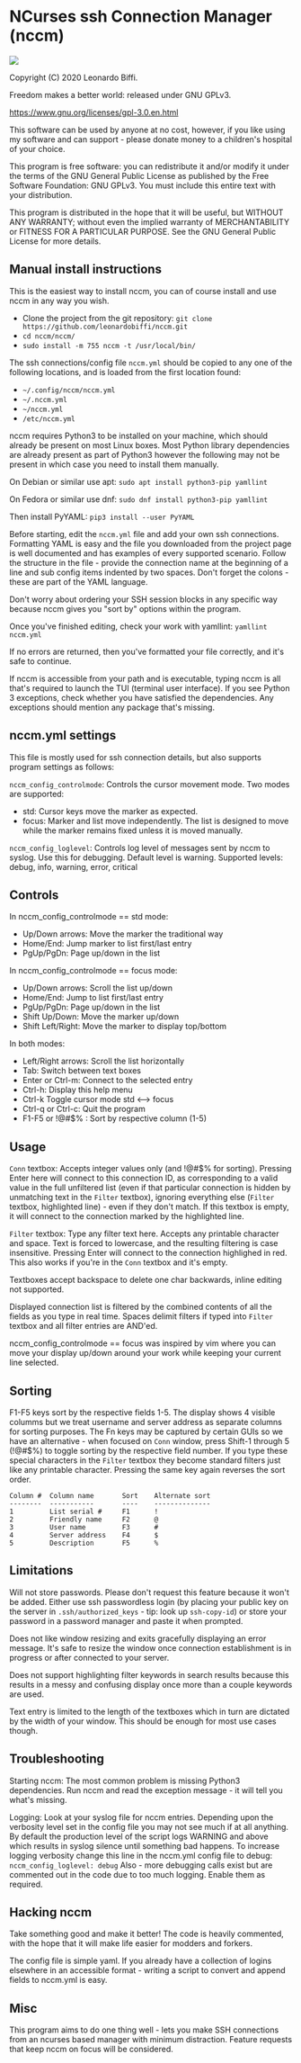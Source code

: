 
NCurses ssh Connection Manager (nccm)
=====================================

![](images/program_screenshot.png)

Copyright (C) 2020 Leonardo Biffi.

Freedom makes a better world: released under GNU GPLv3.

https://www.gnu.org/licenses/gpl-3.0.en.html

This software can be used by anyone at no cost, however,
if you like using my software and can support - please
donate money to a children's hospital of your choice.

This program is free software: you can redistribute it
and/or modify it under the terms of the GNU General Public
License as published by the Free Software Foundation:
GNU GPLv3. You must include this entire text with your
distribution.

This program is distributed in the hope that it will be
useful, but WITHOUT ANY WARRANTY; without even the implied
warranty of MERCHANTABILITY or FITNESS FOR A PARTICULAR
PURPOSE.
See the GNU General Public License for more details.


Manual install instructions
---------------------------

This is the easiest way to install nccm, you can of course
install and use nccm in any way you wish.

* Clone the project from the git repository:
  `git clone https://github.com/leonardobiffi/nccm.git`
* `cd nccm/nccm/`
* `sudo install -m 755 nccm -t /usr/local/bin/`


The ssh connections/config file `nccm.yml` should be
copied to any one of the following locations, and is
loaded from the first location found:
- `~/.config/nccm/nccm.yml`
- `~/.nccm.yml`
- `~/nccm.yml`
- `/etc/nccm.yml`


nccm requires Python3 to be installed on your machine,
which should already be present on most Linux boxes.
Most Python library dependencies are already present
as part of Python3 however the following may not be
present in which case you need to install them manually.


On Debian or similar use apt:
`sudo apt install python3-pip yamllint`

On Fedora or similar use dnf:
`sudo dnf install python3-pip yamllint`

Then install PyYAML:
`pip3 install --user PyYAML`


Before starting, edit the `nccm.yml` file and add your
own ssh connections. Formatting YAML is easy and the file
you downloaded from the project page is well documented
and has examples of every supported scenario.
Follow the structure in the file - provide the connection
name at the beginning of a line and sub config items
indented by two spaces. Don't forget the colons - these
are part of the YAML language.

Don't worry about ordering your SSH session blocks in any
specific way because nccm gives you "sort by" options
within the program.

Once you've finished editing, check your work with yamllint:
`yamllint nccm.yml`

If no errors are returned, then you've formatted your file
correctly, and it's safe to continue.

If nccm is accessible from your path and is executable,
typing nccm is all that's required to launch the TUI
(terminal user interface).
If you see Python 3 exceptions, check whether you have
satisfied the dependencies. Any exceptions should mention
any package that's missing.


nccm.yml settings
-----------------

This file is mostly used for ssh connection details, but
also supports program settings as follows:

`nccm_config_controlmode`:
Controls the cursor movement mode. Two modes are supported:
- std:    Cursor keys move the marker as expected.
- focus:  Marker and list move independently.
          The list is designed to move while the marker
          remains fixed unless it is moved manually.

`nccm_config_loglevel`:
Controls log level of messages sent by nccm to syslog.
Use this for debugging. Default level is warning.
Supported levels: debug, info, warning, error, critical


Controls
--------

In nccm_config_controlmode == std mode:

- Up/Down arrows:     Move the marker the traditional way
- Home/End:           Jump marker to list first/last entry
- PgUp/PgDn:          Page up/down in the list

In nccm_config_controlmode == focus mode:

- Up/Down arrows:     Scroll the list up/down
- Home/End:           Jump to list first/last entry
- PgUp/PgDn:          Page up/down in the list
- Shift Up/Down:      Move the marker up/down
- Shift Left/Right:   Move the marker to display top/bottom

In both modes:

- Left/Right arrows:  Scroll the list horizontally
- Tab:                Switch between text boxes
- Enter or Ctrl-m:    Connect to the selected entry
- Ctrl-h:             Display this help menu
- Ctrl-k              Toggle cursor mode std <--> focus
- Ctrl-q or Ctrl-c:   Quit the program
- F1-F5 or !@#$% :    Sort by respective column (1-5)


Usage
-----

`Conn` textbox:
Accepts integer values only (and !@#$% for sorting).
Pressing Enter here will connect to this connection ID,
as corresponding to a valid value in the full
unfiltered list (even if that particular connection
is hidden by unmatching text in the `Filter` textbox),
ignoring everything else (`Filter` textbox, highlighted
line) - even if they don't match.
If this textbox is empty, it will connect to the
connection marked by the highlighted line.

`Filter` textbox:
Type any filter text here.
Accepts any printable character and space.
Text is forced to lowercase, and the resulting filtering
is case insensitive.
Pressing Enter will connect to the connection highlighed
in red. This also works if you're in the `Conn` textbox
and it's empty.

Textboxes accept backspace to delete one char backwards,
inline editing not supported.

Displayed connection list is filtered by the combined
contents of all the fields as you type in real time.
Spaces delimit filters if typed into `Filter` textbox
and all filter entries are AND'ed.

nccm_config_controlmode == focus was inspired by vim
where you can move your display up/down around your work
while keeping your current line selected.


Sorting
-------

F1-F5 keys sort by the respective fields 1-5.
The display shows 4 visible columms but we treat
username and server address as separate columns for
sorting purposes.
The Fn keys may be captured by certain GUIs so we have
an alternative - when focused on `Conn` window, press
Shift-1 through 5 (!@#$%) to toggle sorting by the
respective field number. If you type these special
characters in the `Filter` textbox they become standard
filters just like any printable character.
Pressing the same key again reverses the sort order.

```
Column #  Column name       Sort    Alternate sort
--------  -----------       ----    --------------
1         List serial #     F1      !
2         Friendly name     F2      @
3         User name         F3      #
4         Server address    F4      $
5         Description       F5      %
```


Limitations
-----------

Will not store passwords. Please don't request this
feature because it won't be added.
Either use ssh passwordless login (by placing your
public key on the server in `.ssh/authorized_keys` - tip:
look up `ssh-copy-id`) or store your password in a
password manager and paste it when prompted.

Does not like window resizing and exits gracefully
displaying an error message.
It's safe to resize the window once connection
establishment is in progress or after connected to
your server.

Does not support highlighting filter keywords in search
results because this results in a messy and confusing
display once more than a couple keywords are used.

Text entry is limited to the length of the textboxes
which in turn are dictated by the width of your window.
This should be enough for most use cases though.


Troubleshooting
---------------

Starting nccm:
The most common problem is missing Python3 dependencies.
Run nccm and read the exception message - it will tell
you what's missing.

Logging:
Look at your syslog file for nccm entries. Depending upon
the verbosity level set in the config file you may not see
much if at all anything.
By default the production level of the script logs WARNING
and above which results in syslog silence until something
bad happens.
To increase logging verbosity change this line in the
nccm.yml config file to debug:
`nccm_config_loglevel: debug`
Also - more debugging calls exist but are commented out in
the code due to too much logging. Enable them as required.


Hacking nccm
------------

Take something good and make it better!
The code is heavily commented, with the hope that it will
make life easier for modders and forkers.

The config file is simple yaml. If you already have a
collection of logins elsewhere in an accessible format -
writing a script to convert and append fields to nccm.yml
is easy.


Misc
----

This program aims to do one thing well - lets you make SSH
connections from an ncurses based manager with minimum
distraction. Feature requests that keep nccm on focus will
be considered.

